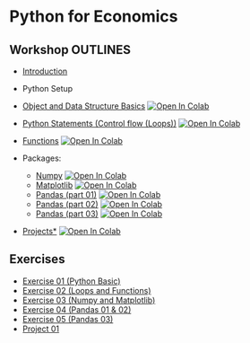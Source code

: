 # Python for Economics

## Workshop OUTLINES

- [Introduction](https://github.com/saeed-saffari/Intro_Py_for_Econ_workshop_Alzahra_Sum2023/blob/main/Lectures/Py%20for%20Econ-Intro-Alzahra%20Workshop%202023.pdf)
- Python Setup
- [Object and Data Structure Basics](https://github.com/saeed-saffari/Intro_Py_for_Econ_workshop_Alzahra_Sum2023/blob/main/Lectures/1.%20Introduction%20to%20Python%20(Data%20Structure).ipynb) [![Open In Colab](https://colab.research.google.com/assets/colab-badge.svg)](https://colab.research.google.com/github/saeed-saffari/Intro_Py_for_Econ_workshop_Alzahra_Sum2023/blob/main/Lectures/1.%20Introduction%20to%20Python%20(Data%20Structure).ipynb)

- [Python Statements (Control flow (Loops))](https://github.com/saeed-saffari/Intro_Py_for_Econ_workshop_Alzahra_Sum2023/blob/main/Lectures/2.%20Control%20flow%20(Loops).ipynb) [![Open In Colab](https://colab.research.google.com/assets/colab-badge.svg)](https://colab.research.google.com/github/saeed-saffari/Intro_Py_for_Econ_workshop_Alzahra_Sum2023/blob/main/Lectures/2.%20Control%20flow%20(Loops).ipynb)

- [Functions](https://github.com/saeed-saffari/Intro_Py_for_Econ_workshop_Alzahra_Sum2023/blob/main/Lectures/3.%20Functions.ipynb) [![Open In Colab](https://colab.research.google.com/assets/colab-badge.svg)](https://colab.research.google.com/github/saeed-saffari/Intro_Py_for_Econ_workshop_Alzahra_Sum2023/blob/main/Lectures/3.%20Functions.ipynb)

- Packages:
  - [Numpy](https://github.com/saeed-saffari/Intro_Py_for_Econ_workshop_Alzahra_Sum2023/blob/main/Lectures/4.%20NumPy.ipynb) [![Open In Colab](https://colab.research.google.com/assets/colab-badge.svg)](https://colab.research.google.com/github/saeed-saffari/Intro_Py_for_Econ_workshop_Alzahra_Sum2023/blob/main/Lectures/4.%20NumPy.ipynb)
  - [Matplotlib](https://github.com/saeed-saffari/Intro_Py_for_Econ_workshop_Alzahra_Sum2023/blob/main/Lectures/5.%20Matplotlib.ipynb) [![Open In Colab](https://colab.research.google.com/assets/colab-badge.svg)](https://colab.research.google.com/github/saeed-saffari/Intro_Py_for_Econ_workshop_Alzahra_Sum2023/blob/main/Lectures/5.%20Matplotlib.ipynb)
  - [Pandas (part 01)](https://github.com/saeed-saffari/) [![Open In Colab](https://colab.research.google.com/assets/colab-badge.svg)](https://colab.research.google.com/github/saeed-saffari/)
  - [Pandas (part 02)](https://github.com/saeed-saffari/) [![Open In Colab](https://colab.research.google.com/assets/colab-badge.svg)](https://colab.research.google.com/github/saeed-saffari/)
  - [Pandas (part 03)](https://github.com/saeed-saffari/) [![Open In Colab](https://colab.research.google.com/assets/colab-badge.svg)](https://colab.research.google.com/github/saeed-saffari/)
  
  
- [Projects*](https://github.com/saeed-saffari/) [![Open In Colab](https://colab.research.google.com/assets/colab-badge.svg)](https://colab.research.google.com/github/saeed-saffari/)

## Exercises
- [Exercise 01 (Python Basic)](https://drive.google.com/file/d/1JjOOtWwnu0dfm-TGCC1Peds9d0kp7xKL/view?usp=share_link)
- [Exercise 02 (Loops and Functions)](https://drive.google.com/file/d/1FUtMEr-egtVJIPKY-fA54Yl6EPiR8XGk/view?usp=share_link)
- [Exercise 03 (Numpy and Matplotlib)](https://drive.google.com/file/d/1OJfKcrnXGKRCAOthRW6zaP0OTEDOOJI5/view?usp=share_link)
- [Exercise 04 (Pandas 01 & 02)]()
- [Exercise 05 (Pandas 03)]()
- [Project 01]()



